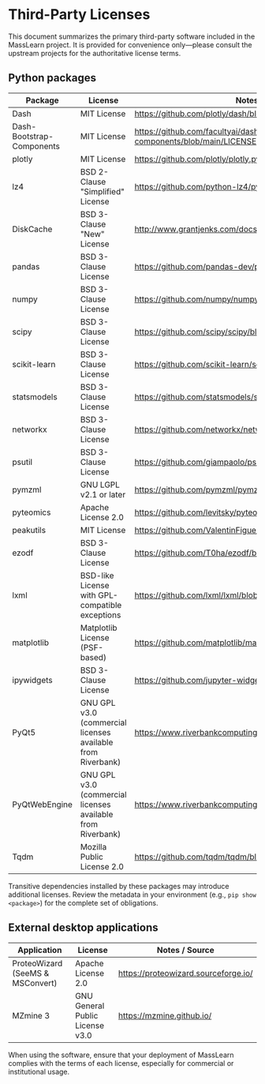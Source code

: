 # Third-Party Licenses

This document summarizes the primary third-party software included in the MassLearn
project. It is provided for convenience only—please consult the upstream projects
for the authoritative license terms.

## Python packages

| Package | License | Notes / Source |
| --- | --- | --- |
| Dash | MIT License | https://github.com/plotly/dash/blob/dev/LICENSE |
| Dash-Bootstrap-Components | MIT License | https://github.com/facultyai/dash-bootstrap-components/blob/main/LICENSE |
| plotly | MIT License | https://github.com/plotly/plotly.py/blob/main/LICENSE.txt |
| lz4 | BSD 2-Clause "Simplified" License | https://github.com/python-lz4/python-lz4/blob/master/LICENSE |
| DiskCache | BSD 3-Clause "New" License | http://www.grantjenks.com/docs/diskcache/ |
| pandas | BSD 3-Clause License | https://github.com/pandas-dev/pandas/blob/main/LICENSE |
| numpy | BSD 3-Clause License | https://github.com/numpy/numpy/blob/main/LICENSE.txt |
| scipy | BSD 3-Clause License | https://github.com/scipy/scipy/blob/main/LICENSE.txt |
| scikit-learn | BSD 3-Clause License | https://github.com/scikit-learn/scikit-learn/blob/main/COPYING |
| statsmodels | BSD 3-Clause License | https://github.com/statsmodels/statsmodels/blob/main/LICENSE.txt |
| networkx | BSD 3-Clause License | https://github.com/networkx/networkx/blob/main/LICENSE.txt |
| psutil | BSD 3-Clause License | https://github.com/giampaolo/psutil/blob/master/LICENSE |
| pymzml | GNU LGPL v2.1 or later | https://github.com/pymzml/pymzML/blob/main/LICENSE.txt |
| pyteomics | Apache License 2.0 | https://github.com/levitsky/pyteomics/blob/master/LICENSE |
| peakutils | MIT License | https://github.com/ValentinFigue/PeakUtils/blob/master/LICENSE |
| ezodf | BSD 3-Clause License | https://github.com/T0ha/ezodf/blob/master/LICENSE |
| lxml | BSD-like License with GPL-compatible exceptions | https://github.com/lxml/lxml/blob/master/doc/licenses/BSD.txt |
| matplotlib | Matplotlib License (PSF-based) | https://github.com/matplotlib/matplotlib/blob/main/LICENSE |
| ipywidgets | BSD 3-Clause License | https://github.com/jupyter-widgets/ipywidgets/blob/main/LICENSE |
| PyQt5 | GNU GPL v3.0 (commercial licenses available from Riverbank) | https://www.riverbankcomputing.com/static/Docs/PyQt5/license.html |
| PyQtWebEngine | GNU GPL v3.0 (commercial licenses available from Riverbank) | https://www.riverbankcomputing.com/static/Docs/PyQt5/license.html |
| Tqdm | Mozilla Public License 2.0 | https://github.com/tqdm/tqdm/blob/master/LICENCE |

Transitive dependencies installed by these packages may introduce additional
licenses. Review the metadata in your environment (e.g., `pip show <package>`) for
the complete set of obligations.

## External desktop applications

| Application | License | Notes / Source |
| --- | --- | --- |
| ProteoWizard (SeeMS & MSConvert) | Apache License 2.0 | https://proteowizard.sourceforge.io/ |
| MZmine 3 | GNU General Public License v3.0 | https://mzmine.github.io/ |

When using the software, ensure that your deployment of MassLearn complies with the
terms of each license, especially for commercial or institutional usage.
